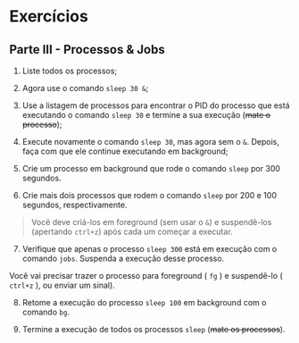 # Exercícios

## Parte III - Processos & Jobs

1. Liste todos os processos;

2. Agora use o comando `sleep 30 &`;

3. Use a listagem de processos para encontrar o PID do processo que está executando o comando `sleep 30` e termine a sua execução (~~mate o processo~~);

4. Execute novamente o comando `sleep 30`, mas agora sem o `&`. Depois, faça com que ele continue executando em background;

5. Crie um processo em background que rode o comando `sleep` por 300 segundos.

6. Crie mais dois processos que rodem o comando `sleep` por 200 e 100 segundos, respectivamente.

> Você deve criá-los em foreground (sem usar o `&`) e suspendê-los (apertando `ctrl+z`) após cada um começar a executar.

7. Verifique que apenas o processo `sleep 300` está em execução com o comando `jobs`. Suspenda a execução desse processo.

Você vai precisar trazer o processo para foreground ( `fg` ) e suspendê-lo ( `ctrl+z` ), ou enviar um sinal).

8. Retome a execução do processo `sleep 100` em background com o comando `bg`.

9. Termine a execução de todos os processos `sleep` (~~mate os processos~~).